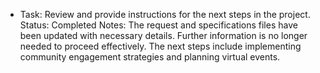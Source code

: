 - Task: Review and provide instructions for the next steps in the project.
  Status: Completed
  Notes: The request and specifications files have been updated with necessary details. Further information is no longer needed to proceed effectively. The next steps include implementing community engagement strategies and planning virtual events.
